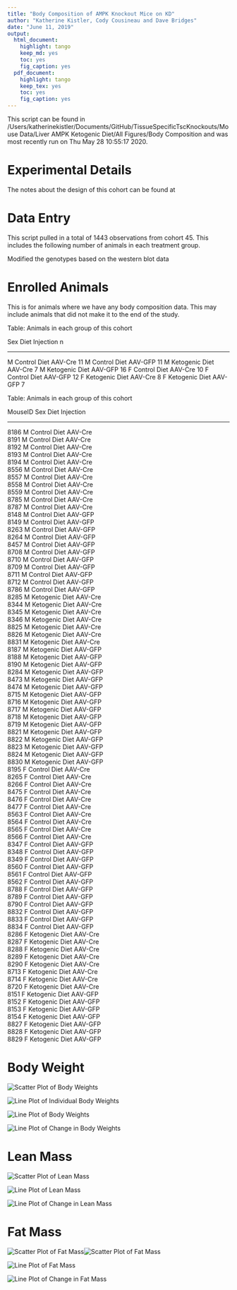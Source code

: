 ```yaml
---
title: "Body Composition of AMPK Knockout Mice on KD"
author: "Katherine Kistler, Cody Cousineau and Dave Bridges"
date: "June 11, 2019"
output:
  html_document:
    highlight: tango
    keep_md: yes
    toc: yes
    fig_caption: yes
  pdf_document:
    highlight: tango
    keep_tex: yes
    toc: yes
    fig_caption: yes
---
```





This script can be found in /Users/katherinekistler/Documents/GitHub/TissueSpecificTscKnockouts/Mouse Data/Liver AMPK Ketogenic Diet/All Figures/Body Composition and was most recently run on Thu May 28 10:55:17 2020.

# Experimental Details

The notes about the design of this cohort can be found at

# Data Entry




This script pulled in a total of 1443 observations from cohort 45.  This includes the following number of animals in each treatment group.

Modified the genotypes based on the western blot data


# Enrolled Animals

This is for animals where we have any body composition data.  This may include animals that did not make it to the end of the study.


Table: Animals in each group of this cohort

Sex   Diet             Injection     n
----  ---------------  ----------  ---
M     Control Diet     AAV-Cre      11
M     Control Diet     AAV-GFP      11
M     Ketogenic Diet   AAV-Cre       7
M     Ketogenic Diet   AAV-GFP      16
F     Control Diet     AAV-Cre      10
F     Control Diet     AAV-GFP      12
F     Ketogenic Diet   AAV-Cre       8
F     Ketogenic Diet   AAV-GFP       7



Table: Animals in each group of this cohort

MouseID   Sex   Diet             Injection 
--------  ----  ---------------  ----------
8186      M     Control Diet     AAV-Cre   
8191      M     Control Diet     AAV-Cre   
8192      M     Control Diet     AAV-Cre   
8193      M     Control Diet     AAV-Cre   
8194      M     Control Diet     AAV-Cre   
8556      M     Control Diet     AAV-Cre   
8557      M     Control Diet     AAV-Cre   
8558      M     Control Diet     AAV-Cre   
8559      M     Control Diet     AAV-Cre   
8785      M     Control Diet     AAV-Cre   
8787      M     Control Diet     AAV-Cre   
8148      M     Control Diet     AAV-GFP   
8149      M     Control Diet     AAV-GFP   
8263      M     Control Diet     AAV-GFP   
8264      M     Control Diet     AAV-GFP   
8457      M     Control Diet     AAV-GFP   
8708      M     Control Diet     AAV-GFP   
8710      M     Control Diet     AAV-GFP   
8709      M     Control Diet     AAV-GFP   
8711      M     Control Diet     AAV-GFP   
8712      M     Control Diet     AAV-GFP   
8786      M     Control Diet     AAV-GFP   
8285      M     Ketogenic Diet   AAV-Cre   
8344      M     Ketogenic Diet   AAV-Cre   
8345      M     Ketogenic Diet   AAV-Cre   
8346      M     Ketogenic Diet   AAV-Cre   
8825      M     Ketogenic Diet   AAV-Cre   
8826      M     Ketogenic Diet   AAV-Cre   
8831      M     Ketogenic Diet   AAV-Cre   
8187      M     Ketogenic Diet   AAV-GFP   
8188      M     Ketogenic Diet   AAV-GFP   
8190      M     Ketogenic Diet   AAV-GFP   
8284      M     Ketogenic Diet   AAV-GFP   
8473      M     Ketogenic Diet   AAV-GFP   
8474      M     Ketogenic Diet   AAV-GFP   
8715      M     Ketogenic Diet   AAV-GFP   
8716      M     Ketogenic Diet   AAV-GFP   
8717      M     Ketogenic Diet   AAV-GFP   
8718      M     Ketogenic Diet   AAV-GFP   
8719      M     Ketogenic Diet   AAV-GFP   
8821      M     Ketogenic Diet   AAV-GFP   
8822      M     Ketogenic Diet   AAV-GFP   
8823      M     Ketogenic Diet   AAV-GFP   
8824      M     Ketogenic Diet   AAV-GFP   
8830      M     Ketogenic Diet   AAV-GFP   
8195      F     Control Diet     AAV-Cre   
8265      F     Control Diet     AAV-Cre   
8266      F     Control Diet     AAV-Cre   
8475      F     Control Diet     AAV-Cre   
8476      F     Control Diet     AAV-Cre   
8477      F     Control Diet     AAV-Cre   
8563      F     Control Diet     AAV-Cre   
8564      F     Control Diet     AAV-Cre   
8565      F     Control Diet     AAV-Cre   
8566      F     Control Diet     AAV-Cre   
8347      F     Control Diet     AAV-GFP   
8348      F     Control Diet     AAV-GFP   
8349      F     Control Diet     AAV-GFP   
8560      F     Control Diet     AAV-GFP   
8561      F     Control Diet     AAV-GFP   
8562      F     Control Diet     AAV-GFP   
8788      F     Control Diet     AAV-GFP   
8789      F     Control Diet     AAV-GFP   
8790      F     Control Diet     AAV-GFP   
8832      F     Control Diet     AAV-GFP   
8833      F     Control Diet     AAV-GFP   
8834      F     Control Diet     AAV-GFP   
8286      F     Ketogenic Diet   AAV-Cre   
8287      F     Ketogenic Diet   AAV-Cre   
8288      F     Ketogenic Diet   AAV-Cre   
8289      F     Ketogenic Diet   AAV-Cre   
8290      F     Ketogenic Diet   AAV-Cre   
8713      F     Ketogenic Diet   AAV-Cre   
8714      F     Ketogenic Diet   AAV-Cre   
8720      F     Ketogenic Diet   AAV-Cre   
8151      F     Ketogenic Diet   AAV-GFP   
8152      F     Ketogenic Diet   AAV-GFP   
8153      F     Ketogenic Diet   AAV-GFP   
8154      F     Ketogenic Diet   AAV-GFP   
8827      F     Ketogenic Diet   AAV-GFP   
8828      F     Ketogenic Diet   AAV-GFP   
8829      F     Ketogenic Diet   AAV-GFP   


# Body Weight

![Scatter Plot of Body Weights](figures/body-weight-scatterplot-1.png)

![Line Plot of Individual Body Weights](figures/body-weight-individual-1.png)

![Line Plot of Body Weights](figures/body-weight-lineplot-1.png)

![Line Plot of Change in Body Weights](figures/body-weight-lineplot-change-1.png)

# Lean Mass

![Scatter Plot of Lean Mass](figures/lean-mass-scatterplot-1.png)

![Line Plot of Lean Mass](figures/lean-mass-lineplot-1.png)

![Line Plot of Change in Lean Mass](figures/lean-mass-lineplot-change-1.png)

# Fat Mass

![Scatter Plot of Fat Mass](figures/fat-mass-scatterplot-1.png)![Scatter Plot of Fat Mass](figures/fat-mass-scatterplot-2.png)

![Line Plot of Fat Mass](figures/fat-mass-lineplot-1.png)

![Line Plot of Change in Fat Mass](figures/fat-mass-lineplot-change-1.png)
